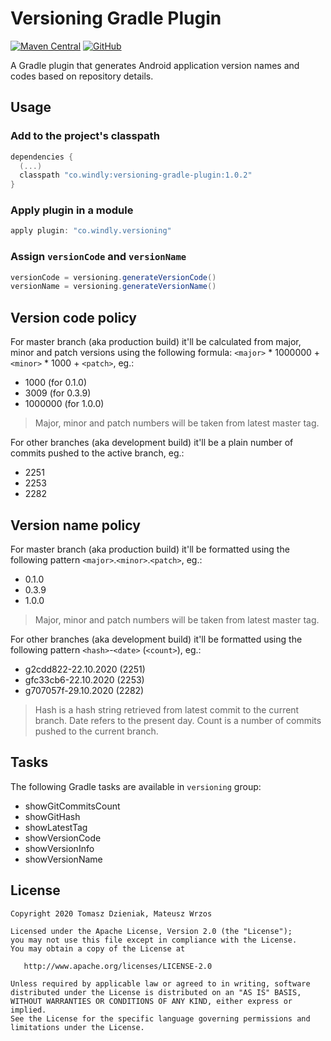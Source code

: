# Versioning Gradle Plugin
[![Maven Central][mavenbadge-svg]][mavencentral] [![GitHub][license-svg]][license]

A Gradle plugin that generates Android application version names and codes based
on repository details.

## Usage

### Add to the project's classpath

```groovy
dependencies {
  (...)
  classpath "co.windly:versioning-gradle-plugin:1.0.2"
}
```

### Apply plugin in a module

```groovy
apply plugin: "co.windly.versioning"
```

### Assign `versionCode` and `versionName`

```groovy
versionCode = versioning.generateVersionCode()
versionName = versioning.generateVersionName()
```

## Version code policy

For master branch (aka production build) it'll be calculated from major, minor and
patch versions using the following formula: `<major>` * 1000000 + `<minor>` * 1000 + `<patch>`, eg.:

- 1000 (for 0.1.0)
- 3009 (for 0.3.9)
- 1000000 (for 1.0.0)

> Major, minor and patch numbers will be taken from latest master tag.

For other branches (aka development build) it'll be a plain number of commits
pushed to the active branch, eg.:

- 2251
- 2253
- 2282

## Version name policy

For master branch (aka production build) it'll be formatted using the following
pattern `<major>`.`<minor>`.`<patch>`, eg.:

- 0.1.0
- 0.3.9
- 1.0.0

> Major, minor and patch numbers will be taken from latest master tag.

For other branches (aka development build) it'll be formatted using the
following pattern `<hash>`-`<date>` (`<count>`), eg.:

- g2cdd822-22.10.2020 (2251)
- gfc33cb6-22.10.2020 (2253)
- g707057f-29.10.2020 (2282)

> Hash is a hash string retrieved from latest commit to the current branch.
> Date refers to the present day.
> Count is a number of commits pushed to the current branch.

## Tasks

The following Gradle tasks are available in `versioning` group:

- showGitCommitsCount
- showGitHash
- showLatestTag
- showVersionCode
- showVersionInfo
- showVersionName

## License

    Copyright 2020 Tomasz Dzieniak, Mateusz Wrzos

    Licensed under the Apache License, Version 2.0 (the "License");
    you may not use this file except in compliance with the License.
    You may obtain a copy of the License at

       http://www.apache.org/licenses/LICENSE-2.0

    Unless required by applicable law or agreed to in writing, software
    distributed under the License is distributed on an "AS IS" BASIS,
    WITHOUT WARRANTIES OR CONDITIONS OF ANY KIND, either express or implied.
    See the License for the specific language governing permissions and
    limitations under the License.

[license-svg]: https://img.shields.io/github/license/tommus/versioning-gradle-plugin.svg?color=97ca00
[license]: http://www.apache.org/licenses/LICENSE-2.0
[mavenbadge-svg]: https://img.shields.io/maven-central/v/co.windly/versioning-gradle-plugin.svg?color=97ca00
[mavencentral]: https://search.maven.org/artifact/co.windly/versioning-gradle-plugin
